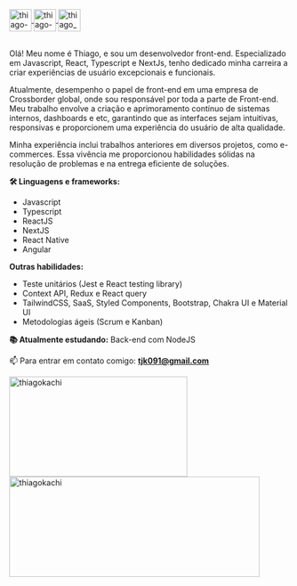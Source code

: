 <a href="https://github.com/ThiagoKachi" target="blank">
  <img align="center" src="https://cdn.icon-icons.com/icons2/936/PNG/512/github-logo_icon-icons.com_73546.png" alt="thiago-kachinsky" height="40" width="40" />
</a>
<a href="https://linkedin.com/in/thiago-kachinsky" target="blank">
  <img align="center" src="https://cdn.icon-icons.com/icons2/2037/PNG/512/in_linked_linkedin_media_social_icon_124259.png" alt="thiago-kachinsky" height="40" width="40" />
</a>
<a href="https://instagram.com/thiago_kachinsky" target="blank">
  <img align="center" src="https://cdn.icon-icons.com/icons2/1753/PNG/512/iconfinder-social-media-applications-3instagram-4102579_113804.png" alt="thiago_kachinsky" height="40" width="40" />
</a>

<br />
<br />

<p align="left">Olá! Meu nome é Thiago, e sou um desenvolvedor front-end. Especializado em Javascript, React, Typescript e NextJs, tenho dedicado minha carreira a criar experiências de usuário excepcionais e funcionais.

Atualmente, desempenho o papel de front-end em uma empresa de Crossborder global, onde sou responsável por toda a parte de Front-end. Meu trabalho envolve a criação e aprimoramento contínuo de sistemas internos, dashboards e etc, garantindo que as interfaces sejam intuitivas, responsivas e proporcionem uma experiência do usuário de alta qualidade.

Minha experiência inclui trabalhos anteriores em diversos projetos, como e-commerces. Essa vivência me proporcionou habilidades sólidas na resolução de problemas e na entrega eficiente de soluções.
  
**🛠️ Linguagens e frameworks:**
- Javascript
- Typescript
- ReactJS
- NextJS
- React Native
- Angular

**Outras habilidades:**
- Teste unitários (Jest e React testing library)
- Context API, Redux e React query
- TailwindCSS, SaaS, Styled Components, Bootstrap, Chakra UI e Material UI
- Metodologias ágeis (Scrum e Kanban)
</p>

**📚 Atualmente estudando:** Back-end com NodeJS

📫 Para entrar em contato comigo: **tjk091@gmail.com**

<p><img align="center" width="320" height="180" src="https://github-readme-stats.vercel.app/api/top-langs?username=ThiagoKachi&show_icons=true&locale=en&layout=compact" alt="thiagokachi" />
  <img align="center" width="450" height="180" src="https://github-readme-stats.vercel.app/api?username=ThiagoKachi&show_icons=true&locale=en" alt="thiagokachi" />
</p>
